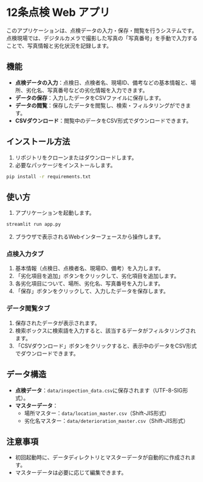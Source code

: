 # 12条点検 Web アプリ

このアプリケーションは、点検データの入力・保存・閲覧を行うシステムです。点検現場では、デジタルカメラで撮影した写真の「写真番号」を手動で入力することで、写真情報と劣化状況を記録します。

## 機能

- **点検データの入力**：点検日、点検者名、現場ID、備考などの基本情報と、場所、劣化名、写真番号などの劣化情報を入力できます。
- **データの保存**：入力したデータをCSVファイルに保存します。
- **データの閲覧**：保存したデータを閲覧し、検索・フィルタリングができます。
- **CSVダウンロード**：閲覧中のデータをCSV形式でダウンロードできます。

## インストール方法

1. リポジトリをクローンまたはダウンロードします。
2. 必要なパッケージをインストールします。

```bash
pip install -r requirements.txt
```

## 使い方

1. アプリケーションを起動します。

```bash
streamlit run app.py
```

2. ブラウザで表示されるWebインターフェースから操作します。

### 点検入力タブ

1. 基本情報（点検日、点検者名、現場ID、備考）を入力します。
2. 「劣化項目を追加」ボタンをクリックして、劣化項目を追加します。
3. 各劣化項目について、場所、劣化名、写真番号を入力します。
4. 「保存」ボタンをクリックして、入力したデータを保存します。

### データ閲覧タブ

1. 保存されたデータが表示されます。
2. 検索ボックスに検索語を入力すると、該当するデータがフィルタリングされます。
3. 「CSVダウンロード」ボタンをクリックすると、表示中のデータをCSV形式でダウンロードできます。

## データ構造

- **点検データ**：`data/inspection_data.csv`に保存されます（UTF-8-SIG形式）。
- **マスターデータ**：
  - 場所マスター：`data/location_master.csv`（Shift-JIS形式）
  - 劣化名マスター：`data/deterioration_master.csv`（Shift-JIS形式）

## 注意事項

- 初回起動時に、データディレクトリとマスターデータが自動的に作成されます。
- マスターデータは必要に応じて編集できます。 